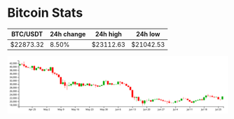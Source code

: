 # Bitcoin Stats

BTC/USDT|24h change|24h high|24h low|
|---|---|---|---|
|$22873.32|8.50%|$23112.63|$21042.53|

<img src="./chart.svg">

